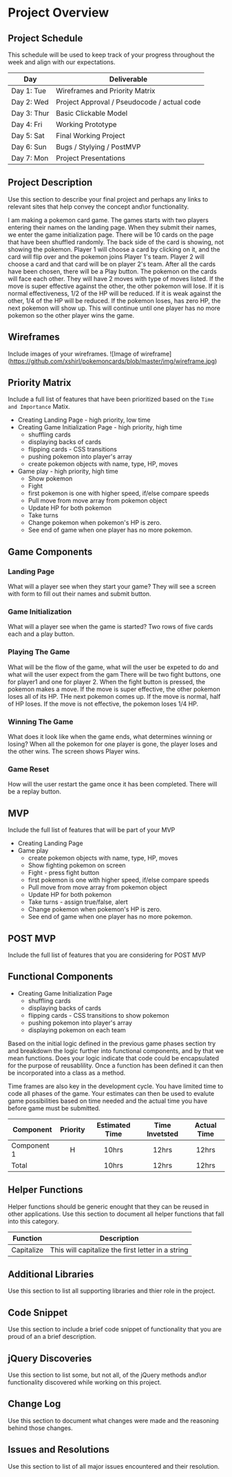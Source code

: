 # Project Overview

## Project Schedule

This schedule will be used to keep track of your progress throughout the week and align with our expectations.  

|  Day | Deliverable | 
|---|---| 
|Day 1: Tue| Wireframes and Priority Matrix|
|Day 2: Wed| Project Approval /  Pseudocode / actual code|
|Day 3: Thur| Basic Clickable Model |
|Day 4: Fri| Working Prototype |
|Day 5: Sat| Final Working Project |
|Day 6: Sun| Bugs / Stylying / PostMVP |
|Day 7: Mon| Project Presentations |


## Project Description

Use this section to describe your final project and perhaps any links to relevant sites that help convey the concept and\or functionality.

I am making a pokemon card game. The games starts with two players entering their names
on the landing page. When they submit their names, we enter the game initialization page. 
There will be 10 cards on the page that have been shuffled randomly. The back side of the card
is showing, not showing the pokemon. Player 1 will choose a card by clicking on it, and the card
will flip over and the pokemon joins Player 1's team. Player 2 will choose a card and that card
will be on player 2's team. After all the cards have been chosen, there will be a Play button. 
The pokemon on the cards will face each other. They will have 2 moves with type of moves listed.
If the move is super effective against the other, the other pokemon will lose. If it is normal effectiveness, 1/2 of the HP will be reduced. If it is weak against the other, 1/4 of the HP will be reduced. If the pokemon loses, has zero HP, the next pokemon will show up. This will continue until one player has no more pokemon so the other player wins the game. 


## Wireframes

Include images of your wireframes. 
![Image of wireframe]
(https://github.com/xshirl/pokemoncards/blob/master/img/wireframe.jpg)

## Priority Matrix

Include a full list of features that have been prioritized based on the `Time and Importance` Matix.  

- Creating Landing Page - high priority, low time
- Creating Game Initialization Page - high priority, high time 
    - shuffling cards
    - displaying backs of cards
    - flipping cards - CSS transitions
    - pushing pokemon into player's array
    - create pokemon objects with name, type, HP, moves
- Game play - high priority, high time
    - Show pokemon
    - Fight
    - first pokemon is one with higher speed, if/else compare speeds
    - Pull move from move array from pokemon object
    - Update HP for both pokemon
    - Take turns
    - Change pokemon when pokemon's HP is zero. 
    - See end of game when one player has no more pokemon. 
## Game Components

### Landing Page
What will a player see when they start your game?
They will see a screen with form to fill out their names and submit button. 
### Game Initialization
What will a player see when the game is started? 
Two rows of five cards each and a play button.
### Playing The Game
What will be the flow of the game, what will the user be expeted to do and what will the user expect from the gam
There will be two fight buttons, one for player1 and one for player 2. When
the fight button is pressed, the pokemon makes a move. If the move is super 
effective, the other pokemon loses all of its HP. THe next pokemon comes up.
If the move is normal, half of HP loses. If the move is not effective,
the pokemon loses 1/4 HP. 
### Winning The Game
What does it look like when the game ends, what determines winning or losing?
When all the pokemon for one player is gone, the player loses and the other
wins. The screen shows Player wins. 
### Game Reset
How will the user restart the game once it has been completed.
There will be a replay button. 
## MVP 

Include the full list of features that will be part of your MVP 
- Creating Landing Page 
- Game play 
    - create pokemon objects with name, type, HP, moves
    - Show fighting pokemon on screen
    - Fight - press fight button
    - first pokemon is one with higher speed, if/else compare speeds
    - Pull move from move array from pokemon object
    - Update HP for both pokemon
    - Take turns - assign true/false, alert
    - Change pokemon when pokemon's HP is zero. 
    - See end of game when one player has no more pokemon.
## POST MVP

Include the full list of features that you are considering for POST MVP
## Functional Components
 
- Creating Game Initialization Page 
    - shuffling cards
    - displaying backs of cards 
    - flipping cards - CSS transitions to show pokemon
    - pushing pokemon into player's array
    - displaying pokemon on each team
    


Based on the initial logic defined in the previous game phases section try and breakdown the logic further into functional components, and by that we mean functions.  Does your logic indicate that code could be encapsulated for the purpose of reusablility.  Once a function has been defined it can then be incorporated into a class as a method. 

Time frames are also key in the development cycle.  You have limited time to code all phases of the game.  Your estimates can then be used to evalute game possibilities based on time needed and the actual time you have before game must be submitted. 

| Component | Priority | Estimated Time | Time Invetsted | Actual Time |
| --- | :---: |  :---: | :---: | :---: |
| Component 1 | H | 10hrs| 12hrs | 12hrs |
| Total |  | 10hrs| 12hrs | 12hrs |

## Helper Functions
Helper functions should be generic enought that they can be reused in other applications. Use this section to document all helper functions that fall into this category.

| Function | Description | 
| --- | :---: |  
| Capitalize | This will capitalize the first letter in a string | 

## Additional Libraries
 Use this section to list all supporting libraries and thier role in the project. 

## Code Snippet

Use this section to include a brief code snippet of functionality that you are proud of an a brief description.  

## jQuery Discoveries
 Use this section to list some, but not all, of the jQuery methods and\or functionality discovered while working on this project.

## Change Log
 Use this section to document what changes were made and the reasoning behind those changes.  

## Issues and Resolutions
 Use this section to list of all major issues encountered and their resolution.
